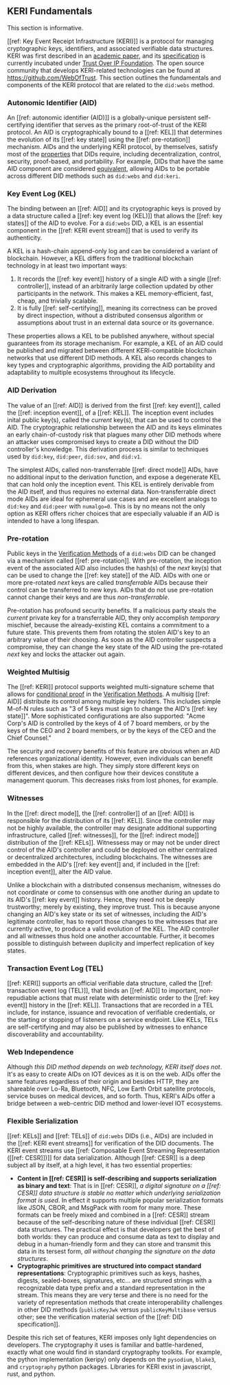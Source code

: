 ## KERI Fundamentals
This section is informative.

[[ref: Key Event Receipt Infrastructure (KERI)]] is a protocol for managing cryptographic keys, identifiers, and associated verifiable data structures. KERI was first described in an [academic paper](https://arxiv.org/abs/1907.02143), and its [specification](https://github.com/trustoverip/tswg-keri-specification) is currently incubated under [Trust Over IP Foundation](https://trustoverip.org/). The open source community that develops KERI-related technologies can be found at https://github.com/WebOfTrust. This section outlines the fundamentals and components of the KERI protocol that are related to the `did:webs` method.

### Autonomic Identifier (AID)

An [[ref: autonomic identifier (AID)]] is a globally-unique persistent self-certifying identifier that serves as the primary root-of-trust of the KERI protocol. An AID is cryptographically bound to a [[ref: KEL]] that determines the evolution of its [[ref: key state]] using the [[ref: pre-rotation]] mechanism. AIDs and the underlying KERI protocol, by themselves, satisfy most of the [properties](https://www.w3.org/TR/did-core/#design-goals) that DIDs require, including decentralization, control, security, proof-based, and portability. For example, DIDs that have the same AID component are considered [equivalent](#equivalent-identifiers), allowing AIDs to be portable across different DID methods such as `did:webs` and `did:keri`.

### Key Event Log (KEL)

The binding between an [[ref: AID]] and its cryptographic keys is proved by a data structure called a [[ref: key event log (KEL)]] that allows the [[ref: key states]] of the AID to evolve. For a `did:webs` DID, a KEL is an essential component in the [[ref: KERI event stream]] that is used to verify its authenticity.

A KEL is a hash-chain append-only log and can be considered a variant of blockchain. However, a KEL differs from the traditional blockchain technology in at least two important ways:

1. It records the [[ref: key event]] history of a single AID with a single [[ref: controller]], instead of an arbitrarily large collection updated by other participants in the network. This makes a KEL memory-efficient, fast, cheap, and trivially scalable.
1. It is fully [[ref: self-certifying]], meaning its correctness can be proved by direct inspection, without a distributed consensus algorithm or assumptions about trust in an external data source or its governance.

These properties allows a KEL to be published anywhere, without special guarantees from its storage mechanism. For example, a KEL of an AID could be published and migrated between different KERI-compatible blockchain networks that use different DID methods. A KEL also records changes to key types and cryptographic algorithms, providing the AID portability and adaptability to multiple ecosystems throughout its lifecycle.

### AID Derivation

The value of an [[ref: AID]] is derived from the first [[ref: key event]], called the [[ref: inception event]], of a [[ref: KEL]]. The inception event includes inital public key(s), called the _current_ key(s), that can be used to control the AID. The cryptographic relationship between the AID and its keys eliminates an early chain-of-custody risk that plagues many other DID methods where an attacker uses compromised keys to create a DID without the DID controller's knowledge. This derivation process is similar to techniques used by `did:key`, `did:peer`, `did:sov`, and `did:v1`.

The simplest AIDs, called non-transferrable [[ref: direct mode]] AIDs, have no additional input to the derivation function, and expose a degenerate KEL that can hold only the inception event. This KEL is entirely derivable from the AID itself, and thus requires no external data. Non-transferrable direct mode AIDs are ideal for ephemeral use cases and are excellent analogs to `did:key` and `did:peer` with `numalgo=0`. This is by no means not the only option as KERI offers richer choices that are especially valuable if an AID is intended to have a long lifespan.

### Pre-rotation

Public keys in the [Verification Methods](#verification-methods) of a `did:webs` DID can be changed via a mechanism called [[ref: pre-rotation]]. With pre-rotation, the inception event of the associated AID also includes the hash(s) of the _next_ key(s) that can be used to change the [[ref: key state]] of the AID. AIDs with one or more pre-rotated _next_ keys are called _transferrable_ AIDs because their control can be transferred to new keys. AIDs that do not use pre-rotation cannot change their keys and are thus _non-transferrable_.

Pre-rotation has profound security benefits. If a malicious party steals the _current_ private key for a transferrable AID, they only accomplish _temporary_ mischief, because the already-existing KEL contains a commitment to a future state. This prevents them from rotating the stolen AID's key to an arbitrary value of their choosing. As soon as the AID controller suspects a compromise, they can change the key state of the AID using the pre-rotated _next_ key and locks the attacker out again.

### Weighted Multisig

The [[ref: KERI]] protocol supports weighted multi-signature scheme that allows for [conditional proof](#thresholds) in the [Verification Methods](#verification-methods). A multisig [[ref: AID]] distribute its control among multiple key holders. This includes simple M-of-N rules such as "3 of 5 keys must sign to change the AID's [[ref: key state]]". More sophisticated configurations are also supported: "Acme Corp's AID is controlled by the keys of 4 of 7 board members, or by the keys of the CEO and 2 board members, or by the keys of the CEO and the Chief Counsel."

The security and recovery benefits of this feature are obvious when an AID references organizational identity. However, even individuals can benefit from this, when stakes are high. They simply store different keys on different devices, and then configure how their devices constitute a management quorum. This decreases risks from lost phones, for example.

### Witnesses

In the [[ref: direct mode]], the [[ref: controller]] of an [[ref: AID]] is responsible for the distribution of its [[ref: KEL]]. Since the controller may not be highly available, the controller may designate additional supporting infrastructure, called [[ref: witnesses]], for the [[ref: indirect mode]] distribution of the [[ref: KELs]]. Witnessess may or may not be under direct control of the AID's controller and could be deployed on either centralized or decentralized architectures, including blockchains. The witnesses are embedded in the AID's [[ref: key event]] and, if included in the [[ref: inception event]], alter the AID value.

Unlike a blockchain with a distributed consensus mechanism, witnesses do not coordinate or come to consensus with one another during an update to its AID's [[ref: key event]] history. Hence, they need not be deeply trustworthy; merely by existing, they improve trust. This is because anyone changing an AID's key state or its set of witnesses, including the AID's legitimate controller, has to report those changes to the witnesses that are currently active, to produce a valid evolution of the KEL. The AID controller and all witnesses thus hold one another accountable. Further, it becomes possible to distinguish between duplicity and imperfect replication of key states.

### Transaction Event Log (TEL)

[[ref: KERI]] supports an official verifiable data structure, called the [[ref: transaction event log (TEL)]], that binds an [[ref: AID]] to important, non-repudiable actions that must relate with deterministic order to the [[ref: key event]] history in the [[ref: KEL]]. Transactions that are recorded in a TEL include, for instance, issuance and revocation of verifiable credentials, or the starting or stopping of listeners on a service endpoint. Like KELs, TELs are self-certifying and may also be published by witnesses to enhance discoverability and accountability.

### Web Independence

Although _this DID method depends on web technology, KERI itself does not_. It's as easy to create AIDs on IOT devices as it is on the web. AIDs offer the same features regardless of their origin and besides HTTP, they are shareable over Lo-Ra, Bluetooth, NFC, Low Earth Orbit satellite protocols, service buses on medical devices, and so forth. Thus, KERI's AIDs offer a bridge between a web-centric DID method and lower-level IOT ecosystems.

### Flexible Serialization

[[ref: KELs]] and [[ref: TELs]] of `did:webs` DIDs (i.e., AIDs) are included in the [[ref: KERI event streams]] for verification of the DID documents. The KERI event streams use [[ref: Composable Event Streaming Representation ([[ref: CESR]])]] for data serialization. Although [[ref: CESR]] is a deep subject all by itself, at a high level, it has two essential properties:

*   **Content in [[ref: CESR]] is self-describing and supports serialization as binary and text**: That is in [[ref: CESR]], _a digital signature on a [[ref: CESR]] data structure is stable no matter which underlying serialization format is used_.  In effect it supports multiple popular serialization formats like JSON, CBOR, and MsgPack with room for many more. These formats can be freely mixed and combined in a [[ref: CESR]] stream because of the self-describing nature of these individual [[ref: CESR]] data structures.  The practical effect is that developers get the best of both worlds: they can produce and consume data as text to display and debug in a human-friendly form and they can store and transmit this data in its tersest form, _all without changing the signature on the data structures_.
*   **Cryptographic primitives are structured into compact standard representations**: Cryptographic primitives such as keys, hashes, digests, sealed-boxes, signatures, etc... are structured strings with a recognizable data type prefix and a standard representation in the stream. This means they are very terse and there is no need for the variety of representation methods that create interoperability challenges in other DID methods (`publicKeyJwk` versus `publicKeyMultibase` versus other; see the verification material section of the [[ref: DID specification]].

Despite this rich set of features, KERI imposes only light dependencies on developers. The cryptography it uses is familiar and battle-hardened, exactly what one would find in standard cryptography toolkits. For example, the python implementation (keripy) only depends on the `pysodium`, `blake3`, and `cryptography` python packages. Libraries for KERI exist in javascript, rust, and python.
